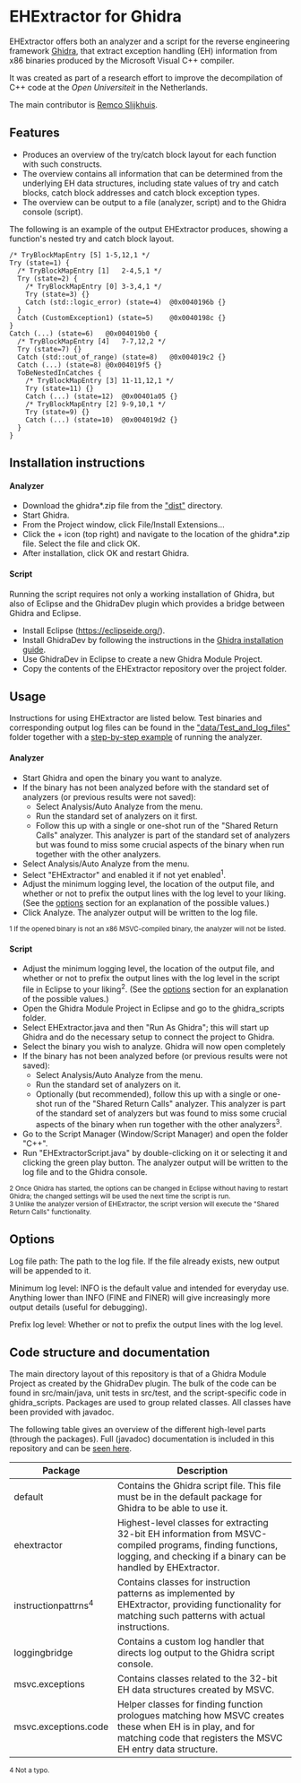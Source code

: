 # EHExtractor for Ghidra

EHExtractor offers both an analyzer and a script for the reverse engineering framework [Ghidra](https://ghidra-sre.org/), that extract exception handling (EH) information from x86 binaries produced by the Microsoft Visual C++ compiler.

It was created as part of a research effort to improve the decompilation of C++ code at the *Open Universiteit* in the Netherlands.

The main contributor is [Remco Slijkhuis](https://github.com/RemcoSlijkhuis).

## Features

* Produces an overview of the try/catch block layout for each function with such constructs.
* The overview contains all information that can be determined from the underlying EH data structures, including state values of try and catch blocks, catch block addresses and catch block exception types.
* The overview can be output to a file (analyzer, script) and to the Ghidra console (script).

The following is an example of the output EHExtractor produces, showing a function's nested try and catch block layout.

```
/* TryBlockMapEntry [5]	1-5,12,1 */
Try (state=1) {
  /* TryBlockMapEntry [1]	2-4,5,1 */
  Try (state=2) {
    /* TryBlockMapEntry [0]	3-3,4,1 */
    Try (state=3) {}
    Catch (std::logic_error) (state=4)	@0x0040196b {}
  }
  Catch (CustomException1) (state=5)	@0x0040198c {}
}
Catch (...) (state=6)	@0x004019b0 {
  /* TryBlockMapEntry [4]	7-7,12,2 */
  Try (state=7) {}
  Catch (std::out_of_range) (state=8)	@0x004019c2 {}
  Catch (...) (state=8)	@0x004019f5 {}
  ToBeNestedInCatches {
    /* TryBlockMapEntry [3]	11-11,12,1 */
    Try (state=11) {}
    Catch (...) (state=12)	@0x00401a05 {}
    /* TryBlockMapEntry [2]	9-9,10,1 */
    Try (state=9) {}
    Catch (...) (state=10)	@0x004019d2 {}
  }
}
```

## Installation instructions

#### Analyzer

- Download the ghidra*.zip file from the ["dist"](/dist) directory.
- Start Ghidra.
- From the Project window, click File/Install Extensions...
- Click the + icon (top right) and navigate to the location of the ghidra*.zip file. Select the file and click OK.
- After installation, click OK and restart Ghidra.

#### Script

Running the script requires not only a working installation of Ghidra, but also of Eclipse and the GhidraDev plugin which provides a bridge between Ghidra and Eclipse.

- Install Eclipse (https://eclipseide.org/).
- Install GhidraDev by following the instructions in the [Ghidra installation guide](https://ghidra-sre.org/InstallationGuide.html#Development).
- Use GhidraDev in Eclipse to create a new Ghidra Module Project.
- Copy the contents of the EHExtractor repository over the project folder.


## Usage

Instructions for using EHExtractor are listed below. Test binaries and corresponding output log files can be found in the ["data/Test_and_log_files"](/data/Test_and_log_files) folder together with a [step-by-step example](/data/Test_and_log_files/README.md) of running the analyzer.

#### Analyzer

- Start Ghidra and open the binary you want to analyze.
- If the binary has not been analyzed before with the standard set of analyzers (or previous results were not saved):
	- Select Analysis/Auto Analyze from the menu.
	- Run the standard set of analyzers on it first.
	- Follow this up with a single or one-shot run of the "Shared Return Calls" analyzer. This analyzer is part of the standard set of analyzers but was found to miss some crucial aspects of the binary when run together with the other analyzers.
- Select Analysis/Auto Analyze from the menu.
- Select "EHExtractor" and enabled it if not yet enabled<sup>1</sup>.
- Adjust the minimum logging level, the location of the output file, and whether or not to prefix the output lines with the log level to your liking. (See the [options](#options) section for an explanation of the possible values.)
- Click Analyze. The analyzer output will be written to the log file.

<sup>1 If the opened binary is not an x86 MSVC-compiled binary, the analyzer will not be listed.</sup>

#### Script
- Adjust the minimum logging level, the location of the output file, and  whether or not to prefix the output lines with the log level in the script file in Eclipse to your liking<sup>2</sup>. (See the [options](#options) section for an explanation of the possible values.)
- Open the Ghidra Module Project in Eclipse and go to the ghidra_scripts folder.
- Select EHExtractor.java and then "Run As Ghidra"; this will start up Ghidra and do the necessary setup to connect the project to Ghidra.
- Select the binary you wish to analyze. Ghidra will now open completely
- If the binary has not been analyzed before (or previous results were not saved):
	- Select Analysis/Auto Analyze from the menu.
	- Run the standard set of analyzers on it.
	- Optionally (but recommended), follow this up with a single or one-shot run of the "Shared Return Calls" analyzer. This analyzer is part of the standard set of analyzers but was found to miss some crucial aspects of the binary when run together with the other analyzers<sup>3</sup>.
- Go to the Script Manager (Window/Script Manager) and open the folder "C++".
- Run "EHExtractorScript.java" by double-clicking on it or selecting it and clicking the green play button. The analyzer output will be written to the log file and to the Ghidra console.

<sup>2 Once Ghidra has started, the options can be changed in Eclipse without having to restart Ghidra; the changed settings will be used the next time the script is run.</sup><br>
<sup>3 Unlike the analyzer version of EHExtractor, the script version will execute the "Shared Return Calls" functionality.</sup>

## Options

Log file path: The path to the log file. If the file already exists, new output will be appended to it.

Minimum log level: INFO is the default value and intended for everyday use. Anything lower than INFO (FINE and FINER) will give increasingly more output details (useful for debugging).

Prefix log level: Whether or not to prefix the output lines with the log level.

## Code structure and documentation

The main directory layout of this repository is that of a Ghidra Module Project as created by the GhidraDev plugin. The bulk of the code can be found in src/main/java, unit tests in src/test, and the script-specific code in ghidra_scripts. Packages are used to group related classes. All classes have been provided with javadoc.

The following table gives an overview of the different high-level parts (through the packages). Full (javadoc) documentation is included in this repository and can be [seen here](/doc/index.html).

| Package                        | Description                                                                                                                                                                 |
| ------------------------------ | ----------------------------------------------------------------------------------------------------------------------------------------------------------------------------|
| default                        | Contains the Ghidra script file. This file must be in the default package for Ghidra to be able to use it.                                                                  |
| ehextractor                    | Highest-level classes for extracting 32-bit EH information from MSVC-compiled programs, finding functions, logging, and checking if a binary can be handled by EHExtractor. |
| instructionpattrns<sup>4</sup> | Contains classes for instruction patterns as implemented by EHExtractor, providing functionality for matching such patterns with actual instructions.                       |
| loggingbridge                  | Contains a custom log handler that directs log output to the Ghidra script console.                                                                                         |
| msvc.exceptions                | Contains classes related to the 32-bit EH data structures created by MSVC.                                                                                                  |
| msvc.exceptions.code           | Helper classes for finding function prologues matching how MSVC creates these when EH is in play, and for matching code that registers the MSVC EH entry data structure.    |

<sup>4 Not a typo.</sup>


